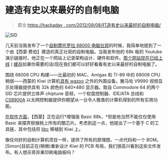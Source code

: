 # 建造有史以来最好的自制电脑

> 原文:[https://hackaday . com/2012/09/08/打造有史以来最好的自制电脑/](https://hackaday.com/2012/09/08/building-the-best-homebrew-computer-ever/)

![](../Images/f0084248e0294eadca7e8926392bf6de.png "SID")

几天前当我发布了一个[自制摩托罗拉 68000 电脑壮观](http://hackaday.com/2012/09/04/homebrew-68k-extravaganza/)的时候，我简单地提到了一个由【西蒙·费伯】建造的真正壮观的自制电脑。当我发布他的 68k 板的 Youtube 演示链接时，他正在一个网站上记录架构设计、硬件和软件。[那个网站现在已经上线](http://www.ist-schlau.de) ( [缓存](http://www.ist-schlau.de.nyud.net/)如果你需要的话)现在我们都可以好好看看有史以来最好的自制电脑了。

围绕 68008 CPU 构建——比最初的 MAC、Amigas 和 TI-89 中的 68008 CPU 稍弱——西蒙的 Kiwi 计算机[具有 wazoo](http://www.ist-schlau.de/hardware.html) 之外的外围设备。雅马哈 V9990 视频显示处理器提供具有 32k 颜色的 640×480 显示器。取自 Commodore 64 的两个 SID 芯片提供立体声 chiptune 音频，一个软盘控制器、IDE/ATA 总线和 [CS8900A](http://www.cirrus.com/en/products/cs8900a.html) 以太网控制器提供你期望从一台令人敬畏的计算机得到的所有实用功能。

[在软件方面](http://www.ist-schlau.de/software.html)，【西蒙】正在运行*增强版 Basic 68k，*但是他当然不能仅仅使用 Basic 来摆弄猕猴桃上所有的酷芯片。考虑到这一点，他提出了一个基于 C 的工具链，其中包括将 [libc](http://www.gnu.org/software/libc/) 移植到 Kiwi 上。

像任何好的自制计算机项目一样，提供了所有的原理图、一点代码和一个 BOM。[Simon]目前正在(稍微)重新设计 Kiwi 的 PCB 布局，我们很高兴看到这些文件发布。有人想买奇异果印刷电路板吗？
